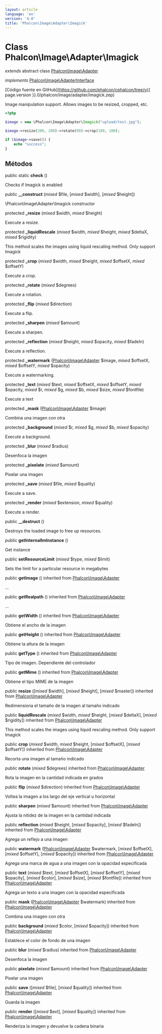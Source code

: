 ```yaml
---
layout: article
language: 'en'
version: '4.0'
title: 'Phalcon\Image\Adapter\Imagick'
---
```

# Class **Phalcon\Image\Adapter\Imagick**

*extends* abstract class [Phalcon\Image\Adapter](Phalcon_Image_Adapter)

*implements* [Phalcon\Image\AdapterInterface](Phalcon_Image_AdapterInterface)

[Código fuente en GitHub](https://github.com/phalcon/cphalcon/tree/v{{ page.version }}.0/phalcon/image/adapter/imagick.zep)

Image manipulation support. Allows images to be resized, cropped, etc.

```php
<?php

$image = new \Phalcon\Image\Adapter\Imagick("upload/test.jpg");

$image->resize(200, 200)->rotate(90)->crop(100, 100);

if ($image->save()) {
    echo "success";
}

```

## Métodos

public static **check** ()

Checks if Imagick is enabled

public **__construct** (*mixed* $file, [*mixed* $width], [*mixed* $height])

\Phalcon\Image\Adapter\Imagick constructor

protected **_resize** (*mixed* $width, *mixed* $height)

Execute a resize.

protected **_liquidRescale** (*mixed* $width, *mixed* $height, *mixed* $deltaX, *mixed* $rigidity)

This method scales the images using liquid rescaling method. Only support Imagick

protected **_crop** (*mixed* $width, *mixed* $height, *mixed* $offsetX, *mixed* $offsetY)

Execute a crop.

protected **_rotate** (*mixed* $degrees)

Execute a rotation.

protected **_flip** (*mixed* $direction)

Execute a flip.

protected **_sharpen** (*mixed* $amount)

Execute a sharpen.

protected **_reflection** (*mixed* $height, *mixed* $opacity, *mixed* $fadeIn)

Execute a reflection.

protected **_watermark** ([Phalcon\Image\Adapter](Phalcon_Image_Adapter) $image, *mixed* $offsetX, *mixed* $offsetY, *mixed* $opacity)

Execute a watermarking.

protected **_text** (*mixed* $text, *mixed* $offsetX, *mixed* $offsetY, *mixed* $opacity, *mixed* $r, *mixed* $g, *mixed* $b, *mixed* $size, *mixed* $fontfile)

Execute a text

protected **_mask** ([Phalcon\Image\Adapter](Phalcon_Image_Adapter) $image)

Combina una imagen con otra

protected **_background** (*mixed* $r, *mixed* $g, *mixed* $b, *mixed* $opacity)

Execute a background.

protected **_blur** (*mixed* $radius)

Desenfoca la imagen

protected **_pixelate** (*mixed* $amount)

Pixelar una imagen

protected **_save** (*mixed* $file, *mixed* $quality)

Execute a save.

protected **_render** (*mixed* $extension, *mixed* $quality)

Execute a render.

public **__destruct** ()

Destroys the loaded image to free up resources.

public **getInternalImInstance** ()

Get instance

public **setResourceLimit** (*mixed* $type, *mixed* $limit)

Sets the limit for a particular resource in megabytes

public **getImage** () inherited from [Phalcon\Image\Adapter](Phalcon_Image_Adapter)

...

public **getRealpath** () inherited from [Phalcon\Image\Adapter](Phalcon_Image_Adapter)

...

public **getWidth** () inherited from [Phalcon\Image\Adapter](Phalcon_Image_Adapter)

Obtiene el ancho de la imagen

public **getHeight** () inherited from [Phalcon\Image\Adapter](Phalcon_Image_Adapter)

Obtiene la altura de la imagen

public **getType** () inherited from [Phalcon\Image\Adapter](Phalcon_Image_Adapter)

Tipo de imagen. Dependiente del controlador

public **getMime** () inherited from [Phalcon\Image\Adapter](Phalcon_Image_Adapter)

Obtiene el tipo MIME de la imagen

public **resize** ([*mixed* $width], [*mixed* $height], [*mixed* $master]) inherited from [Phalcon\Image\Adapter](Phalcon_Image_Adapter)

Redimensiona el tamaño de la imagen al tamaño indicado

public **liquidRescale** (*mixed* $width, *mixed* $height, [*mixed* $deltaX], [*mixed* $rigidity]) inherited from [Phalcon\Image\Adapter](Phalcon_Image_Adapter)

This method scales the images using liquid rescaling method. Only support Imagick

public **crop** (*mixed* $width, *mixed* $height, [*mixed* $offsetX], [*mixed* $offsetY]) inherited from [Phalcon\Image\Adapter](Phalcon_Image_Adapter)

Recorta una imagen al tamaño indicado

public **rotate** (*mixed* $degrees) inherited from [Phalcon\Image\Adapter](Phalcon_Image_Adapter)

Rota la imagen en la cantidad indicada en grados

public **flip** (*mixed* $direction) inherited from [Phalcon\Image\Adapter](Phalcon_Image_Adapter)

Voltea la imagen a los largo del eje vertical u horizontal

public **sharpen** (*mixed* $amount) inherited from [Phalcon\Image\Adapter](Phalcon_Image_Adapter)

Ajusta la nitidez de la imagen en la cantidad indicada

public **reflection** (*mixed* $height, [*mixed* $opacity], [*mixed* $fadeIn]) inherited from [Phalcon\Image\Adapter](Phalcon_Image_Adapter)

Agrega un reflejo a una imagen

public **watermark** ([Phalcon\Image\Adapter](Phalcon_Image_Adapter) $watermark, [*mixed* $offsetX], [*mixed* $offsetY], [*mixed* $opacity]) inherited from [Phalcon\Image\Adapter](Phalcon_Image_Adapter)

Agrega una marca de agua a una imagen con la opacidad especificada

public **text** (*mixed* $text, [*mixed* $offsetX], [*mixed* $offsetY], [*mixed* $opacity], [*mixed* $color], [*mixed* $size], [*mixed* $fontfile]) inherited from [Phalcon\Image\Adapter](Phalcon_Image_Adapter)

Agrega un texto a una imagen con la opacidad especificada

public **mask** ([Phalcon\Image\Adapter](Phalcon_Image_Adapter) $watermark) inherited from [Phalcon\Image\Adapter](Phalcon_Image_Adapter)

Combina una imagen con otra

public **background** (*mixed* $color, [*mixed* $opacity]) inherited from [Phalcon\Image\Adapter](Phalcon_Image_Adapter)

Establece el color de fondo de una imagen

public **blur** (*mixed* $radius) inherited from [Phalcon\Image\Adapter](Phalcon_Image_Adapter)

Desenfoca la imagen

public **pixelate** (*mixed* $amount) inherited from [Phalcon\Image\Adapter](Phalcon_Image_Adapter)

Pixelar una imagen

public **save** ([*mixed* $file], [*mixed* $quality]) inherited from [Phalcon\Image\Adapter](Phalcon_Image_Adapter)

Guarda la imagen

public **render** ([*mixed* $ext], [*mixed* $quality]) inherited from [Phalcon\Image\Adapter](Phalcon_Image_Adapter)

Renderiza la imagen y devuelve la cadena binaria